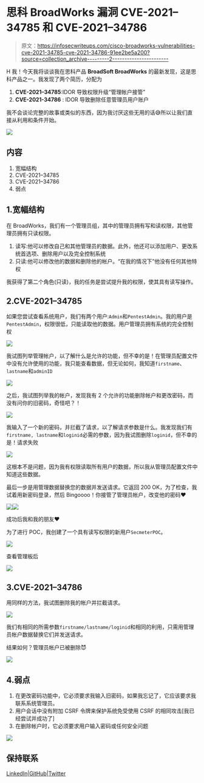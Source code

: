 # 思科 BroadWorks 漏洞 CVE-2021–34785 和 CVE-2021–34786

> 原文：<https://infosecwriteups.com/cisco-broadworks-vulnerabilities-cve-2021-34785-cve-2021-34786-91ee2be5a200?source=collection_archive---------2----------------------->

H 我！今天我将谈谈我在思科产品 **BroadSoft BroadWorks** 的最新发现，这是思科产品之一。我发现了两个简历，分配为

1.  **CVE-2021–34785**:IDOR 导致权限升级“管理帐户接管”
2.  **CVE-2021-34786** : IDOR 导致删除任意管理员用户账户

我不会谈论完整的故事或类似的东西，因为我讨厌这些无用的话😅所以让我们直接从利用和条件开始。

![](img/e7b8b92e9907ee55d0ae22328289ff51.png)

## 内容

1.  宽幅结构
2.  CVE-2021–34785
3.  CVE-2021–34786
4.  弱点

## 1.宽幅结构

在 BroadWorks，我们有一个管理员组，其中的管理员拥有写和读权限，其他管理员拥有只读权限。

1.  读写:他可以修改自己和其他管理员的数据。此外，他还可以添加用户、更改系统首选项、删除用户以及完全控制系统
2.  只读:他可以修改他的数据和删除他的帐户。“在我的情况下”他没有任何其他特权

我获得了第二个角色(只读)，我的任务是尝试提升我的权限，使其具有读写操作。

## 2.CVE-2021–34785

如果您尝试查看系统用户，我们有两个用户:`Admin`和`PentestAdmin`。我的用户是`PentestAdmin`，权限很低，只能读取他的数据。用户管理员拥有系统的完全控制权

![](img/f697f8aff5a5ef20c5e2894ad77d0daf.png)

我试图列举管理帐户，以了解什么是允许的功能，但不幸的是！在管理员配置文件中没有允许使用的功能，我只能查看数据，但无论如何，我知道`firstname`、`lastname`和`adminID`

![](img/8b1dedbc550842fa22c2282b14befa06.png)

之后，我试图列举我的帐户，发现我有 2 个允许的功能删除帐户和更改密码，而没有问你的旧密码，奇怪吧？！

![](img/a9159ba842c9f40a4885d5ee103194cd.png)

我输入了一个新的密码，并拦截了请求，以了解请求参数是什么。我发现我们有`firstname, lastname`和`loginid`必需的参数，因为我试图删除`loginid`，但不幸的是！请求失败

![](img/2cf18df55b3969146beec8edac560808.png)

这根本不是问题，因为我有权限读取所有用户的数据，所以我从管理员配置文件中知道这些数据。

最后一步是用管理数据替换您的数据并发送请求。它返回 200 OK，为了检查，我试着用新密码登录，然后 Bingoooo！你接管了管理员帐户，改变他的密码❤

![](img/93ef311e564f7d4e96730e149b5c5f03.png)![](img/ab83b86169ca01ab8d021b8af174cb42.png)

成功后我和我的朋友❤

为了进行 POC，我创建了一个具有读写权限的新用户`SecmeterPOC`。

![](img/351a39f6ba076fecf3ba049ff801c72c.png)

查看管理板后

![](img/7334b4c29a39efb1262144fc774d9d4c.png)

## 3.CVE-2021–34786

用同样的方法，我试图删除我的帐户并拦截请求。

![](img/8dba2dd3add59461d4d525535de0d544.png)

我们有相同的所需参数`firstname/lastname/loginid`和相同的利用，只需用管理员帐户数据替换它们并发送请求。

结果如何？管理员帐户已被删除😈

![](img/85b0acb6c7babe21ed6ec7bd89939fad.png)

## 4.弱点

1.  在更改密码功能中，它必须要求我输入旧密码，如果我忘记了，它应该要求我联系系统管理员。
2.  用户会话中没有附加 CSRF 令牌来保护系统免受使用 CSRF 的相同攻击[我已经尝试并成功了]
3.  在删除帐户时，它必须要求用户输入密码或任何安全问题

![](img/58cf44baa356e7df442049ce0f0b3ea7.png)

## 保持联系

[LinkedIn](https://www.linkedin.com/in/eslam-akl-6b998614a/)|[GitHub](https://github.com/eslam3kl)|[Twitter](https://twitter.com/eslam3kll)